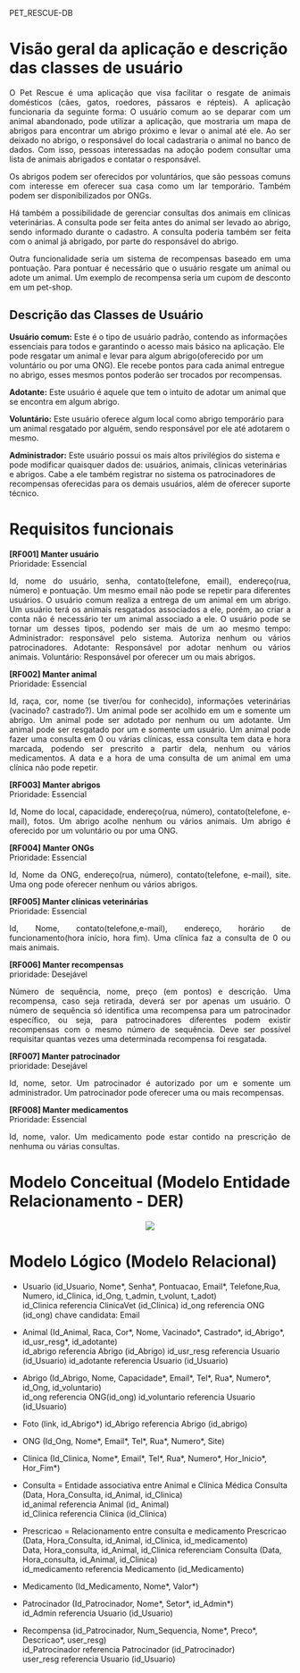 PET_RESCUE-DB
# Visão geral da aplicação e descrição das classes de usuário
<p align="justify">
O Pet Rescue é uma aplicação que visa facilitar o resgate de animais domésticos (cães, gatos, roedores, pássaros e répteis).  A aplicação funcionaria da seguinte forma: O usuário comum ao se deparar com um animal abandonado, pode utilizar a aplicação, que mostraria um mapa de abrigos para encontrar um abrigo próximo e levar o animal até ele. Ao ser deixado no abrigo, o responsável do local cadastraria o animal no banco de dados. Com isso, pessoas interessadas na adoção podem consultar uma lista de animais abrigados e contatar o responsável.
</p>
<p align="justify">
Os abrigos podem ser oferecidos por voluntários, que são pessoas comuns com interesse em oferecer sua casa como um lar temporário. Também podem ser disponibilizados por ONGs.
</p>
<p align="justify">
Há também a possibilidade de gerenciar consultas dos animais em clínicas veterinárias. A consulta pode ser feita antes do animal ser levado ao abrigo, sendo informado durante o cadastro. A consulta poderia também ser feita com o animal já abrigado, por parte do responsável do abrigo.
</p>
<p align="justify">
Outra funcionalidade seria um sistema de recompensas baseado em uma pontuação. Para pontuar é necessário que o usuário resgate um animal ou adote um animal. Um exemplo de recompensa seria um cupom de desconto em um pet-shop.  
</p>


## Descrição das Classes de Usuário
<p align="justify">

**Usuário comum:** Este é o tipo de usuário padrão, contendo as informações essenciais para todos e garantindo o acesso mais básico na aplicação. Ele pode resgatar um animal e levar para algum abrigo(oferecido por um voluntário ou  por uma ONG). Ele recebe pontos para cada animal entregue no abrigo, esses mesmos pontos poderão ser trocados por recompensas.
</p>  
<p align="justify">

**Adotante:** Este usuário é aquele que tem o intuito de adotar um animal que se encontra em algum abrigo. 
</p>
<p align="justify">

**Voluntário:** Este usuário oferece algum local como abrigo temporário para um animal resgatado por alguém, sendo responsável por ele até adotarem o mesmo.
</p>
<p align="justify">

**Administrador:** Este usuário possui os mais altos privilégios do sistema e pode modificar quaisquer dados de: usuários, animais, clínicas veterinárias e abrigos. Cabe a ele também registrar no sistema os patrocinadores de recompensas oferecidas para os demais usuários, além de oferecer suporte técnico.  
</p>

# Requisitos funcionais
**[RF001] Manter usuário**  
Prioridade: Essencial
<p align="justify">
Id, nome do usuário, senha, contato(telefone, email), endereço(rua, número) e pontuação. Um mesmo email não pode se repetir para diferentes usuários. O usuário comum realiza a entrega de um animal em um abrigo. Um usuário terá os animais resgatados associados a ele, porém, ao criar a conta não é necessário ter um animal associado a ele. O usuário pode se tornar um desses tipos, podendo ser mais de um ao mesmo tempo:
Administrador: responsável pelo sistema. Autoriza nenhum ou vários patrocinadores.
Adotante: Responsável por adotar nenhum ou vários animais.
Voluntário: Responsável por oferecer um ou mais abrigos.
</p>

**[RF002] Manter animal**  
Prioridade: Essencial
<p align="justify">
Id, raça, cor, nome (se tiver/ou for conhecido), informações veterinárias (vacinado? castrado?). Um animal pode ser acolhido em um e somente um abrigo. Um animal pode ser adotado por nenhum ou um adotante. Um animal pode ser resgatado por um e somente um usuário. Um animal pode fazer uma consulta em 0 ou várias clínicas, essa consulta tem data e hora marcada, podendo ser prescrito a partir dela, nenhum ou vários medicamentos. A data e a hora de uma consulta de um animal em uma clínica não pode repetir.
</p>

**[RF003] Manter abrigos**  
Prioridade: Essencial
<p align="justify">
Id, Nome do local, capacidade, endereço(rua, número), contato(telefone, e-mail), fotos. Um abrigo acolhe nenhum ou vários animais. Um abrigo é oferecido por um voluntário ou por uma ONG.
</p>

**[RF004] Manter ONGs**  
Prioridade: Essencial
<p align="justify">
Id, Nome da ONG, endereço(rua, número), contato(telefone, e-mail), site. Uma ong pode oferecer nenhum ou vários abrigos.
</p>

**[RF005] Manter clínicas veterinárias**  
Prioridade: Essencial
<p align="justify">
Id, Nome, contato(telefone,e-mail), endereço, horário de funcionamento(hora início, hora fim). Uma clínica faz a consulta de 0 ou mais animais.
</p>

**[RF006] Manter recompensas**  
prioridade: Desejável
<p align="justify">
Número de sequência, nome, preço (em pontos) e descrição. Uma recompensa, caso seja retirada, deverá ser por apenas um usuário. O número de sequência só identifica uma recompensa para um patrocinador específico, ou seja, para patrocinadores diferentes podem existir recompensas com o mesmo número de sequência. Deve ser possível requisitar quantas vezes uma determinada recompensa foi resgatada.
</p>

**[RF007] Manter patrocinador**  
prioridade: Desejável
<p align="justify">
Id, nome, setor. Um patrocinador é autorizado por um e somente um administrador. Um patrocinador pode oferecer uma ou mais recompensas.
</p>

**[RF008] Manter medicamentos**  
Prioridade: Essencial
<p align="justify">
Id, nome, valor. Um medicamento pode estar contido na prescrição de nenhuma ou várias consultas.
  
# Modelo Conceitual (Modelo Entidade Relacionamento - DER)
<div align="center">
<img src="https://user-images.githubusercontent.com/53983792/130801025-4d846916-1508-47f2-972d-275203da3cc4.png" />
</div>
  

# Modelo Lógico (Modelo Relacional)
- Usuario (id_Usuario, Nome*, Senha*, Pontuacao, Email*, Telefone,Rua, Numero, id_Clinica, id_Ong,  t_admin, t_volunt, t_adot)  
   id_Clinica referencia ClinicaVet (id_Clinica)
   id_ong referencia ONG (id_ong)
   chave candidata: Email

- Animal (Id_Animal, Raca, Cor*, Nome, Vacinado*, Castrado*, id_Abrigo*, id_usr_resg*, id_adotante)  
  id_abrigo referencia Abrigo (id_Abrigo)
  id_usr_resg referencia Usuario (id_Usuario)
  id_adotante referencia Usuario (id_Usuario)

- Abrigo (Id_Abrigo, Nome, Capacidade*, Email*, Tel*, Rua*, Numero*, id_Ong, id_voluntario)   
  id_ong referencia ONG(id_ong)
  id_voluntario referencia Usuario (id_Usuario)

- Foto (link, id_Abrigo*)
  id_Abrigo referencia Abrigo (id_abrigo)

- ONG (Id_Ong, Nome*, Email*, Tel*, Rua*, Numero*, Site)  

- Clinica (Id_Clinica, Nome*, Email*, Tel*, Rua*, Numero*, Hor_Inicio*, Hor_Fim*)

- Consulta = Entidade associativa entre Animal e Clínica Médica
  Consulta (Data, Hora_Consulta, id_Animal, id_Clinica)  
  id_animal referencia Animal (id_ Animal)  
  id_Clinica referencia Clinica (id_Clinica)  

- Prescricao = Relacionamento entre consulta e medicamento
	Prescricao (Data, Hora_Consulta, id_Animal, id_Clinica, id_medicamento)  
    Data, Hora_consulta, id_Animal, id_Clinica referenciam Consulta (Data, Hora_consulta, id_Animal, id_Clinica)  
    id_medicamento referencia Medicamento (id_Medicamento)  

- Medicamento (Id_Medicamento, Nome*, Valor*)  

- Patrocinador (Id_Patrocinador, Nome*, Setor*, id_Admin*)  
  id_Admin referencia Usuario (id_Usuario)

- Recompensa (id_Patrocinador, Num_Sequencia, Nome*, Preco*, Descricao*, user_resg)  
  id_Patrocinador referencia Patrocinador (id_Patrocinador)  
  user_resg referencia Usuario (id_Usuario)


